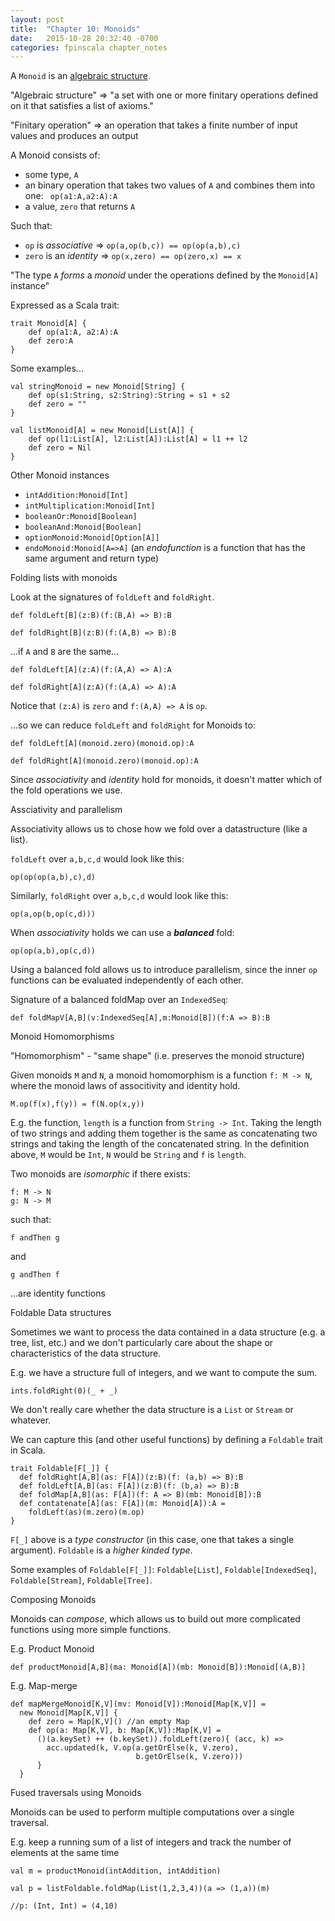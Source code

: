 ```yaml
---
layout: post
title:  "Chapter 10: Monoids"
date:   2015-10-28 20:32:40 -0700
categories: fpinscala chapter_notes
---
```


A `Monoid` is an [algebraic structure](https://en.wikipedia.org/wiki/Algebraic_structure).

"Algebraic structure" => "a set with one or more finitary operations defined on it that satisfies a list of axioms."

"Finitary operation" => an operation that takes a finite number of input values and produces an output

A Monoid consists of:

- some type, `A`
- an binary operation that takes two values of `A` and combines them into one:
       ` op(a1:A,a2:A):A`
- a value, `zero` that returns `A`

Such that:

- `op` is *associative* => `op(a,op(b,c)) == op(op(a,b),c)`
- `zero` is an *identity* => `op(x,zero) == op(zero,x) == x`

"The type `A` _forms_ a _monoid_ under the operations defined by the `Monoid[A]` instance"

Expressed as a Scala trait:

    trait Monoid[A] {
        def op(a1:A, a2:A):A
        def zero:A
    }

Some examples...

    val stringMonoid = new Monoid[String] {
        def op(s1:String, s2:String):String = s1 + s2
        def zero = ""
    }

    val listMonoid[A] = new Monoid[List[A]] {
        def op(l1:List[A], l2:List[A]):List[A] = l1 ++ l2
        def zero = Nil
    }

Other Monoid instances

- `intAddition:Monoid[Int]`
- `intMultiplication:Monoid[Int]`
- `booleanOr:Monoid[Boolean]`
- `booleanAnd:Monoid[Boolean]`
- `optionMonoid:Monoid[Option[A]]`
- `endoMonoid:Monoid[A=>A]` (an _endofunction_ is a function that has the same argument and return type)

Folding lists with monoids

Look at the signatures of `foldLeft` and `foldRight`.

    def foldLeft[B](z:B)(f:(B,A) => B):B

    def foldRight[B](z:B)(f:(A,B) => B):B

…if `A` and `B` are the same…

    def foldLeft[A](z:A)(f:(A,A) => A):A

    def foldRight[A](z:A)(f:(A,A) => A):A

Notice that `(z:A)` is `zero` and `f:(A,A) => A` is `op`.

…so we can reduce `foldLeft` and `foldRight` for Monoids to:

    def foldLeft[A](monoid.zero)(monoid.op):A

    def foldRight[A](monoid.zero)(monoid.op):A

Since _associativity_ and _identity_ hold for monoids, it doesn't matter which of the fold operations we use.

Assciativity and parallelism

Associativity allows us to chose how we fold over a datastructure (like a list).

`foldLeft` over `a,b,c,d`  would look like this:

    op(op(op(a,b),c),d)

Similarly, `foldRight` over `a,b,c,d` would look like this:

    op(a,op(b,op(c,d)))

When _associativity_ holds we can use a _**balanced**_ fold:

    op(op(a,b),op(c,d))

Using a balanced fold allows us to introduce parallelism, since the inner `op` functions can be evaluated independently of each other.

Signature of a balanced foldMap over an `IndexedSeq`:

    def foldMapV[A,B](v:IndexedSeq[A],m:Monoid[B])(f:A => B):B

Monoid Homomorphisms

"Homomorphism" - "same shape" (i.e. preserves the monoid structure)

Given monoids `M` and `N`, a monoid homomorphism is a function `f: M -> N`, where the monoid laws of associtivity and identity hold.

    M.op(f(x),f(y)) = f(N.op(x,y))

E.g. the function, `length` is a function from `String -> Int`. Taking the length of two strings and adding them together is the same as concatenating two strings and taking the length of the concatenated string. In the definition above, `M` would be `Int`, `N` would be `String` and `f` is `length`.

Two monoids are *isomorphic* if there exists:

    f: M -> N
    g: N -> M

such that:

    f andThen g

and

    g andThen f

...are identity functions

Foldable Data structures

Sometimes we want to process the data contained in a data structure (e.g. a tree, list, etc.) and we don't particularly care about the shape or characteristics of the data structure.

E.g. we have a structure full of integers, and we want to compute the sum.

    ints.foldRight(0)(_ + _)

We don't really care whether the data structure is a `List` or `Stream` or whatever.

We can capture this (and other useful functions) by defining a `Foldable` trait in Scala.

```
trait Foldable[F[_]] {
  def foldRight[A,B](as: F[A])(z:B)(f: (a,b) => B):B
  def foldLeft[A,B](as: F[A])(z:B)(f: (b,a) => B):B
  def foldMap[A,B](as: F[A])(f: A => B)(mb: Monoid[B]):B
  def contatenate[A](as: F[A])(m: Monoid[A]):A =
    foldLeft(as)(m.zero)(m.op)
}
```

`F[_]` above is a *type constructor* (in this case, one that takes a single argument). `Foldable` is a *higher kinded type*.

Some examples  of `Foldable[F[_]]`: `Foldable[List]`, `Foldable[IndexedSeq]`, `Foldable[Stream]`, `Foldable[Tree]`.

Composing Monoids

Monoids can *compose*, which allows us to build out more complicated functions using more simple functions.

E.g. Product Monoid

    def productMonoid[A,B](ma: Monoid[A])(mb: Monoid[B]):Monoid[(A,B)]

E.g. Map-merge

```
def mapMergeMonoid[K,V](mv: Monoid[V]):Monoid[Map[K,V]] =
  new Monoid[Map[K,V]] {
    def zero = Map[K,V]() //an empty Map
    def op(a: Map[K,V], b: Map[K,V]):Map[K,V] =
      ()(a.keySet) ++ (b.keySet)).foldLeft(zero){ (acc, k) =>
        acc.updated(k, V.op(a.getOrElse(k, V.zero),
                            b.getOrElse(k, V.zero)))
      }
  }
```

Fused traversals using Monoids

Monoids can be used to perform multiple computations over a single traversal.

E.g. keep a running sum of a list of integers and track the number of elements at the same time

```
val m = productMonoid(intAddition, intAddition)

val p = listFoldable.foldMap(List(1,2,3,4))(a => (1,a))(m)

//p: (Int, Int) = (4,10)
```
